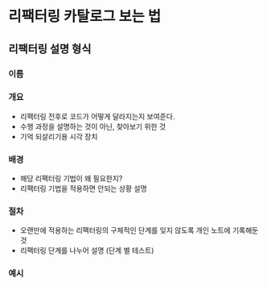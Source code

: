 # 리팩터링 카탈로그 보는 법

## 리팩터링 설명 형식

### 이름

### 개요

- 리팩터링 전후로 코드가 어떻게 달라지는지 보여준다.
- 수행 과정을 설명하는 것이 아닌, 찾아보기 위한 것
- 기억 되살리기용 시각 장치

### 배경

- 해당 리팩터링 기법이 왜 필요한지?
- 리팩터링 기법을 적용하면 안되는 상황 설명

### 절차

- 오랜만에 적용하는 리팩터링의 구체적인 단계를 잊지 않도록 개인 노트에 기록해둔 것
- 리팩터링 단계를 나누어 설명 (단계 별 테스트)

### 예시
